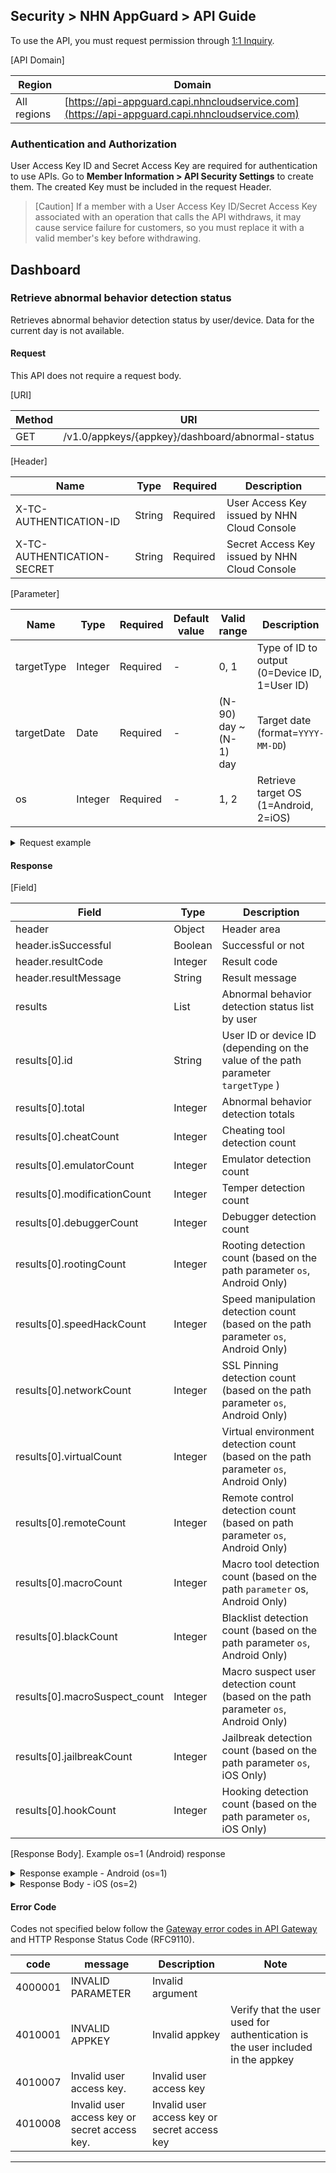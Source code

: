 ## Security > NHN AppGuard > API Guide

To use the API, you must request permission through [1:1 Inquiry](https://www.toast.com/kr/support/inquiry?alias=tab3_08).

[API Domain]

| Region | Domain |
| --- | --- |
| All regions | [https://api-appguard.capi.nhncloudservice.com](https://api-appguard.capi.nhncloudservice.com) |

### Authentication and Authorization

User Access Key ID and Secret Access Key are required for authentication to use APIs. Go to **Member Information > API Security Settings** to create them.
The created Key must be included in the request Header.

> [Caution]
If a member with a User Access Key ID/Secret Access Key associated with an operation that calls the API withdraws, it may cause service failure for customers, so you must replace it with a valid member's key before withdrawing.

## Dashboard

### Retrieve abnormal behavior detection status

Retrieves abnormal behavior detection status by user/device.
Data for the current day is not available.

#### Request

This API does not require a request body.

[URI]

| Method | URI |
| --- | --- |
| GET | /v1.0/appkeys/{appkey}/dashboard/abnormal-status |

[Header]

| Name | Type | Required | Description                                 |
| --- | --- | ----- |------------------------------------|
| X-TC-AUTHENTICATION-ID | String | Required | User Access Key issued by NHN Cloud Console |
| X-TC-AUTHENTICATION-SECRET | String | Required | Secret Access Key issued by NHN Cloud Console |

[Parameter]

| Name | Type | Required | Default value | Valid range              | Description                             |
| --- | --- | ----- | --- |--------------------|--------------------------------|
| targetType | Integer | Required | - | 0, 1               | Type of ID to output (0=Device ID, 1=User ID) |
| targetDate | Date | Required | - | (N-90) day ~ (N-1) day | Target date (format=`YYYY-MM-DD`)    |
| os | Integer | Required | - | 1, 2               | Retrieve target OS (1=Android, 2=iOS)    |

<details><summary>Request example</summary>

<p>

```
curl -X GET "https://api-appguard.capi.nhncloudservice.com/v1.0/appkeys/{appkey}/dashboard/abnormal-status?targetType=0&targetDate=2024-01-01&os=1" \ 
 -H "Content-Type: application/json" 
 -H "X-TC-AUTHENTICATION-ID: {user_access_jey}" 
 -H "X-TC-AUTHENTICATION-SECRET: {secret_access_key}"
```

</p>
</details>

#### Response

[Field]

| Field | Type | Description                                                         |
| --- | --- |------------------------------------------------------------|
| header | Object | Header area                                                      |
| header.isSuccessful | Boolean | Successful or not                                                      |
| header.resultCode | Integer | Result code                                                      |
| header.resultMessage | String | Result message                                                     |
| results | List | Abnormal behavior detection status list by user                                          |
| results[0].id | String | User ID or device ID (depending on the value of the path parameter `targetType` )        |
| results[0].total | Integer | Abnormal behavior detection totals                                                 |
| results[0].cheatCount | Integer | Cheating tool detection count                                                  |
| results[0].emulatorCount | Integer | Emulator detection count                                                |
| results[0].modificationCount | Integer | Temper detection count                                                   |
| results[0].debuggerCount | Integer | Debugger detection count                                                  |
| results[0].rootingCount | Integer | Rooting detection count (based on the path parameter `os`, Android Only)          |
| results[0].speedHackCount | Integer | Speed manipulation detection count (based on the path parameter `os`, Android Only)      |
| results[0].networkCount | Integer | SSL Pinning detection count (based on the path parameter `os`, Android Only) |
| results[0].virtualCount | Integer | Virtual environment detection count (based on the path parameter `os`, Android Only)       |
| results[0].remoteCount | Integer | Remote control detection count (based on path parameter `os`, Android Only)       |
| results[0].macroCount | Integer | Macro tool detection count (based on the path `parameter` os, Android Only)        |
| results[0].blackCount | Integer | Blacklist detection count (based on the path parameter `os`, Android Only)       |
| results[0].macroSuspect_count | Integer | Macro suspect user detection count (based on the path parameter `os`, Android Only) |
| results[0].jailbreakCount | Integer | Jailbreak detection count (based on the path parameter `os`, iOS Only)             |
| results[0].hookCount | Integer | Hooking detection count (based on the path parameter `os`, iOS Only)             |

[Response Body].
Example os=1 (Android) response

<details><summary>Response example - Android (os=1)</summary>

<p>

```json
{
    "header": {
        "resultCode": 1,
        "resultMessage": "Request success",
        "isSuccessful": true
    },
    "results": [
        { 
            "id": "id123", 
            "total": 12,
            "cheatCount": 1,
            "emulatorCount": 1,
            "modificationCount": 1,
            "debuggerCount": 1,
            "rootingCount": 1,
            "speedHackCount": 1,
            "networkCount": 1,
            "virtualCount": 1,
            "remoteCount": 1,
            "macroCount": 1,
            "blackCount": 1,
            "macroSuspect_count": 1
        }
    ]
}
```

</p>
</details>

<details><summary>Response Body - iOS (os=2)</summary>

<p>

```json
{
    "header": {
        "resultCode": 1,
        "resultMessage": "Request success",
        "isSuccessful": true
    },
    "results": [
        { 
            "id": "device123", 
            "total": 6,
            "cheatCount": 1,
            "emulatorCount": 1,
            "modificationCount": 1,
            "debuggerCount": 1,
            "jailbreakCount": 1,
            "hookCount": 1
        }
    ]
}
```

</p>
</details>


#### Error Code

Codes not specified below follow the [Gateway error codes in API Gateway](https://docs.nhncloud.com/ko/Application%20Service/API%20Gateway/ko/error-code/) and HTTP Response Status Code (RFC9110).

| code | message | Description | Note |
| ---- | ------- | --- | --- |
| 4000001 | INVALID PARAMETER | Invalid argument |  |
| 4010001 | INVALID APPKEY | Invalid appkey | Verify that the user used for authentication is the user included in the appkey |
| 4010007 | Invalid user access key. | Invalid user access key |  |
| 4010008 | Invalid user access key or secret access key. | Invalid user access key or secret access key |  |

---
